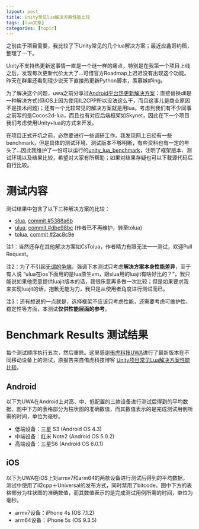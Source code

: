 ```yaml
---
layout: post
title: Unity常见lua解决方案性能比较 
tags: [lua文章]
categories: [topic]
---
```

<p>之前由于项目需要，我比较了下Unity常见的几个lua解决方案；最近应鑫哥约稿，整理了一下。</p><p>Unity不支持热更新这事情一直是一个谜一样的痛点，特别是在我第一个项目上线之后，发现每次更新代价太大了…可惜官方Roadmap上迟迟没有出现这个功能。昨天在群里还看到琨少说天下直接热更新Python脚本，羡慕嫉妒ing。</p><p>为了解决这个问题，uwa之前分享过<a href="http://blog.uwa4d.com/archives/HotFix.html" target="_blank" rel="noopener noreferrer">Android平台热更新解决方案</a>：直接替换dll是一种解决方式(但iOS上因为使用IL2CPP所以没法这么干，而且这事儿是商业原因不是技术问题)；还有一个比较常见的解决方案就是用lua。考虑到我们有不少同事之前写的是Cocos2d-lua，而且也有对应后端框架如Skynet，因此在下一个项目我们考虑使用Unity+lua的方式来开发。</p><p>在项目正式开坑之前，必然要进行一些调研工作。我发现网上已经有一些benchmark，但是具体的测试环境、测试版本不够明晰，有些资料也有一定的年头了…因此我维护了一份可以运行的<a href="https://github.com/qiankanglai/unity_lua_benchmark" target="_blank" rel="noopener noreferrer">unity_lua_benchmark</a>，注明了框架版本、测试环境以及结果比较，希望对大家有所帮助；如果对结果存疑也可以下载源代码后自行比较。</p><h1 id="测试内容"><a href="#测试内容" class="headerlink" title="测试内容"></a>测试内容</h1><p>测试结果中包含了以下三种解决方案的比较：</p><ul><li><a href="https://github.com/pangweiwei/slua" target="_blank" rel="noopener noreferrer">slua</a>, <a href="https://github.com/pangweiwei/slua/commit/5388a6b5acd4b7d09704806a770267ec00d6773d" target="_blank" rel="noopener noreferrer">commit #5388a6b</a></li><li><a href="https://github.com/jarjin/ulua" target="_blank" rel="noopener noreferrer">ulua</a>, <a href="https://github.com/jarjin/ulua/commit/dbe98bce0a3fd169935617dec9e9fe129de8832b" target="_blank" rel="noopener noreferrer">commit #dbe98bc</a> (作者已不再维护，转至tolua)</li><li><a href="https://github.com/topameng/tolua" target="_blank" rel="noopener noreferrer">tolua</a>, <a href="https://github.com/topameng/tolua/commit/2ac8c9e82bddbd22f681660b16ba316c78cf861f" target="_blank" rel="noopener noreferrer">commit #2ac8c9e</a></li></ul><p>注1：当然还存在其他解决方案如CsTolua，作者精力有限无法一一测试，欢迎Pull Request。</p><p>注2：为了不引起<a href="https://github.com/qiankanglai/unity_lua_benchmark/issues/2" target="_blank" rel="noopener noreferrer">无谓的争端</a>，强调下本测试只考虑<strong>解决方案本身性能差异</strong>，至于有人说 “ulua在ios下面用的是lua原生vm，跟slua用的luajit有啥好比的？”，我只能说如果他愿意提供luajit版本的话，我很乐意再多做一次比较；但是如果要求我来实现luajit的话，抱歉无能为力，我只是从使用者角度进行测试而已。</p><p>注3：还有想说的一点就是，选择框架不应该只考虑性能，还需要考虑可维护性、稳定性等方面，本测试<strong>仅供性能层面的参考</strong>。</p><h1 id="Benchmark-Results-测试结果"><a href="#Benchmark-Results-测试结果" class="headerlink" title="Benchmark Results 测试结果"></a>Benchmark Results 测试结果</h1><p>每个测试顺序执行五次，然后重启。这里感谢<a href="https://www.uwa4d.com/" target="_blank" rel="noopener noreferrer">侑虎科技UWA</a>进行了最新版本在不同移动设备上的测试，原报告来自侑虎科技博客 <a href="http://blog.uwa4d.com/archives/lua_perf.html" target="_blank" rel="noopener noreferrer">Unity项目常见Lua解决方案性能比较</a>。</p><h2 id="Android"><a href="#Android" class="headerlink" title="Android"></a>Android</h2><p>以下为UWA在Android上对高、中、低配置的三款设备进行测试后得到的平均数据，图中下方的表格部分为柱状图的准确数值，而其数值表示的是完成测试用例所需的时间，单位为毫秒。</p><ul><li>低端设备：三星 S3 (Android OS 4.3)</li><li>中端设备：红米 Note2 (Android OS 5.0.2)</li><li>高端设备：三星S6 (Android OS 6.0.1)</li></ul><h2 id="iOS"><a href="#iOS" class="headerlink" title="iOS"></a>iOS</h2><p>以下为UWA在iOS上对armv7和arm64的两款设备进行测试后得到的平均数据，测试中使用了il2cpp＋Universal的发布方式，同时禁用了bitcode。图中下方的表格部分为柱状图的准确数值，而其数值表示的是完成测试用例所需的时间，单位为毫秒。</p><ul><li>armv7设备：iPhone 4s (OS 7.1.2)</li><li>arm64设备：iPhone 5s (OS 9.3.5)</li></ul>